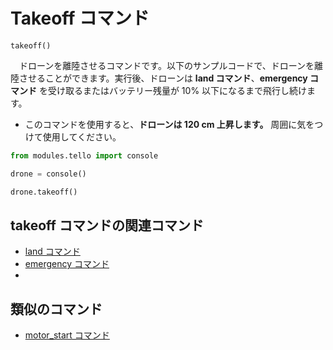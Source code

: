 # Takeoff コマンド

```takeoff()```
<br>

　ドローンを離陸させるコマンドです。以下のサンプルコードで、ドローンを離陸させることができます。実行後、ドローンは **land コマンド**、**emergency コマンド** を受け取るまたはバッテリー残量が 10% 以下になるまで飛行し続けます。

- このコマンドを使用すると、**ドローンは 120 cm 上昇します。** 周囲に気をつけて使用してください。

```python
from modules.tello import console

drone = console()

drone.takeoff()
```

## takeoff コマンドの関連コマンド

- [land コマンド]()
- [emergency コマンド]()
- 

## 類似のコマンド

- [motor_start コマンド]()
